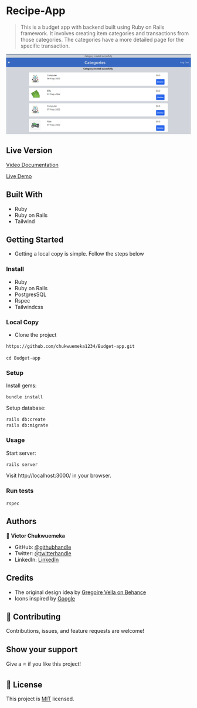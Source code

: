# Recipe-App

> This is a budget app with backend built using Ruby on Rails framework. It involves creating  item categories and transactions from those categories. The categories have a more detailed page for the specific transaction.


![screenshot](./app/assets/images/screenshot.PNG)

## Live Version

[ Video Documentation](https://www.loom.com/share/0523a75cbe7b42cca1e907c3b9d09b56)

[Live Demo](https://salty-retreat-04794.herokuapp.com/)

## Built With

- Ruby
- Ruby on Rails
- Tailwind
## Getting Started

- Getting a local copy is simple. Follow the steps below
### Install
- Ruby
- Ruby on Rails
- PostgresSQL
- Rspec
- Tailwindcss


### Local Copy

- Clone the project

```
https://github.com/chukwuemeka1234/Budget-app.git

cd Budget-app

```

### Setup

Install gems:

```
bundle install
```

Setup database:

```
rails db:create
rails db:migrate
```

### Usage

Start server:

```
rails server
```

Visit http://localhost:3000/ in your browser.

### Run tests

```
rspec
```
 
  ## Authors
👤 **Victor Chukwuemeka**

- GitHub: [@githubhandle](https://github.com/chukwuemeka1234/)
- Twitter: [@twitterhandle](https://twitter.com/@avc_victor)
- LinkedIn: [LinkedIn](https://www.linkedin.com/in/vic-chukwuemeka/)

## Credits

- The original design idea by [ Gregoire Vella on Behance](https://www.behance.net/gregoirevella)
- Icons inspired by [ Google ](www.google.com)

## 🤝 Contributing

Contributions, issues, and feature requests are welcome!

## Show your support

Give a ⭐️ if you like this project!
## 📝 License

This project is [MIT](./LICENSE) licensed.